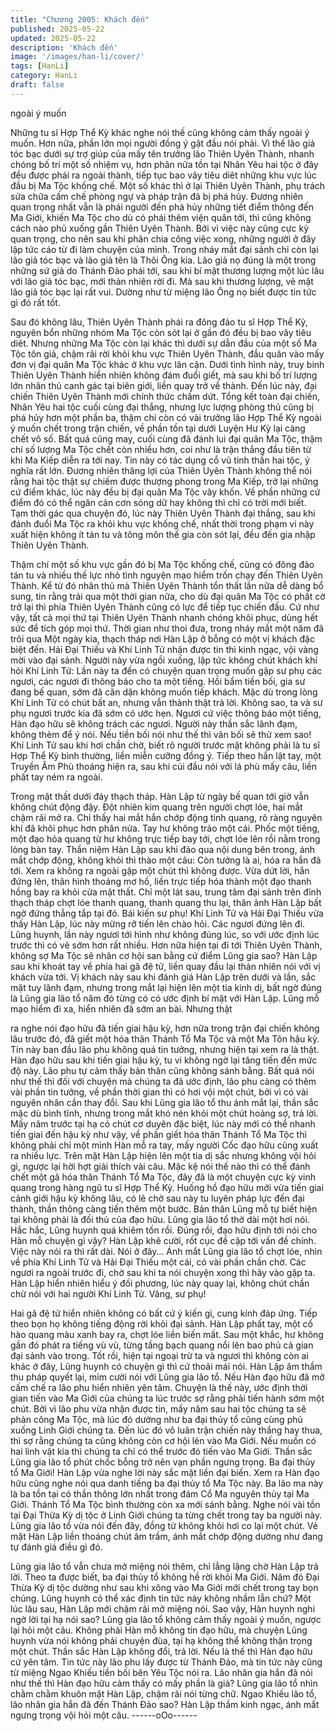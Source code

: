 ```yaml
---
title: "Chương 2005: Khách đến"
published: 2025-05-22
updated: 2025-05-22
description: 'Khách đến'
image: '/images/han-li/cover/'
tags: [HanLi]
category: HanLi
draft: false
---
```


ngoài ý muốn

Những tu sĩ Hợp Thể Kỳ khác nghe nói thế cũng không cảm thấy
ngoài ý muốn. Hơn nữa, phần lớn mọi người đồng ý gật đầu nói
phải.
Vì thế lão giả tóc bạc dưới sự trợ giúp của mấy tên trưởng lão
Thiên Uyên Thành, nhanh chóng bố trí một số nhiệm vụ, hơn
phân nửa tồn tại Nhân Yêu hai tộc ở đây đều được phái ra ngoài
thành, tiếp tục bao vây tiêu diêt những khu vực lúc đầu bị Ma Tộc
khống chế.
Một số khác thì ở lại Thiên Uyên Thành, phụ trách sửa chữa cấm
chế phòng ngự và pháp trận đã bị phá hủy.
Đương nhiên quan trọng nhất vẫn là phái người đến phá hủy
những tiết điểm thông đến Ma Giới, khiến Ma Tộc cho dù có phái
thêm viện quân tới, thì cũng không cách nào phủ xuống gần
Thiên Uyên Thành.
Bởi vì việc này cũng cực kỳ quan trọng, cho nên sau khi phân
chia công việc xong, những người ở đây lập tức cáo từ đi làm
chuyện của mình.
Trong nháy mắt đại sảnh chỉ còn lại lão giả tóc bạc và lão giả tên
là Thôi Ông kia.
Lão giả nọ đúng là một trong những sứ giả do Thánh Đảo phái
tới, sau khi bí mật thương lượng một lúc lâu với lão giả tóc bạc,
mới thản nhiên rời đi.
Mà sau khi thương lượng, vẻ mặt lão giả tóc bạc lại rất vui.
Dường như từ miệng lão Ông nọ biết được tin tức gì đó rất tốt.

Sau đó không lâu, Thiên Uyên Thành phái ra đông đảo tu sĩ Hợp
Thể Kỳ, nguyên bổn những nhóm Ma Tộc còn sót lại ở gần đó
đều bị bao vây tiêu diêt.
Nhưng những Ma Tộc còn lại khác thì dưới sự dẫn đầu của một
số Ma Tộc tôn giả, chậm rãi rời khỏi khu vực Thiên Uyên Thành,
đầu quân vào mấy đơn vị đại quân Ma Tộc khác ở khu vực lân
cận.
Dưới tình hình này, truy binh Thiên Uyên Thành hiển nhiên không
đám đuổi giết, mà sau khi bố trí lượng lớn nhân thủ canh gác tại
biên giới, liền quay trở về thành.
Đến lúc này, đại chiến Thiên Uyên Thành mới chính thức chấm
dứt.
Tổng kết toàn đại chiến, Nhân Yêu hai tộc cuối cùng đại thắng,
nhưng lực lượng phòng thủ cũng bị phá hủy hơn một phần ba,
thậm chí còn có vài trưởng lão Hợp Thể Kỳ ngoài ý muốn chết
trong trận chiến, về phần tồn tại dưới Luyện Hư Kỳ lại càng chết
vô số.
Bất quá cũng may, cuối cùng đã đánh lui đại quân Ma Tộc, thậm
chí số lượng Ma Tộc chết còn nhiều hơn, coi như là trận thắng
đầu tiên từ khi Ma Kiếp diễn ra tới nay. Tin này có tác dụng cổ vũ
tinh thần hai tộc, ý nghĩa rất lớn.
Đương nhiên thăng lợi của Thiên Uyên Thành không thể nói rằng
hai tộc thật sự chiếm được thượng phong trong Ma Kiếp, trở lại
những cứ điểm khác, lúc này đều bị đại quân Ma Tộc vây khốn.
Về phần những cứ điểm đó có thể ngăn cản cơn sóng dữ hay
không thì chỉ có trời mới biết.
Tạm thời gác qua chuyện đó, lúc này Thiên Uyên Thành đại
thắng, sau khi đánh đuổi Ma Tộc ra khỏi khu vực khống chế, nhất
thời trong phạm vi này xuất hiện không ít tán tu và tông môn thế
gia còn sót lại, đều đến gia nhập Thiên Uyên Thành.

Thậm chí một số khu vực gần đó bị Ma Tộc khống chế, cũng có
đông đảo tán tu và nhiều thế lực nhỏ tình nguyện mạo hiểm trốn
chạy đến Thiên Uyên Thành.
Kể từ đó nhân thủ mà Thiên Uyên Thành tổn thất lần nữa dễ dàng
bổ sung, tin rằng trải qua một thời gian nữa, cho dù đại quân Ma
Tộc có phất cờ trở lại thì phía Thiên Uyên Thành cũng có lực để
tiếp tục chiến đấu.
Cứ như vậy, tất cả mọi thứ tại Thiên Uyên Thành nhanh chóng
khôi phục, dùng hết sức để tích góp mọi thứ.
Thời gian như thoi đưa, trong nháy mắt một năm đã trôi qua
Một ngày kia, thạch tháp nơi Hàn Lập ở bỗng có một vị khách đặc
biệt đến. Hải Đại Thiếu và Khí Linh Tử nhận được tin thì kinh
ngạc, vội vàng mời vào đại sảnh.
Người này vừa ngồi xuống, lập tức không chút khách khí hỏi Khí
Linh Tử:
Lần này ta đến có chuyện quan trọng muốn gặp sư phụ các
ngươi, các ngươi đi thông báo cho ta một tiếng.
Hồi bẩm tiền bối, gia sư đang bế quan, sớm đã căn dặn không
muốn tiếp khách.
Mặc dù trong lòng Khí Linh Tử có chút bất an, nhưng vẫn thành
thật trả lời.
Không sao, ta và sư phụ ngươi trước kia đã sớm có ước hẹn.
Ngươi cứ việc thông báo một tiếng, Hàn đạo hữu sẽ không trách
các ngươi. Người này thần sắc lãnh đạm, không thèm để ý nói.
Nếu tiền bối nói như thế thì vãn bối sẽ thử xem sao! Khí Linh Tử
sau khi hơi chần chờ, biết rõ người trước mặt không phải là tu sĩ
Hợp Thể Kỳ bình thường, liền miễn cưỡng đồng ý.
Tiếp theo hắn lật tay, một Truyền Âm Phù thoáng hiện ra, sau khi
cúi đầu nói với lá phù mấy câu, liền phất tay ném ra ngoài.

Trong mật thất dưới đáy thạch tháp. Hàn Lập từ ngày bế quan tới
giờ vẫn không chút động đậy. Đột nhiên kim quang trên người
chợt lóe, hai mắt chậm rãi mở ra.
Chỉ thấy hai mắt hắn chớp động tinh quang, rõ ràng nguyên khí
đã khôi phục hơn phân nửa.
Tay hư không trảo một cái. Phốc một tiếng, một đạo hỏa quang từ
hư không trực tiếp bay tới, chợt lóe lên rồi nằm trong lòng bàn tay.
Thần niệm Hàn Lập sau khi đảo qua nội dung bên trong, ánh mắt
chớp động, không khỏi thì thào một câu:
Còn tưởng là ai, hóa ra hắn đã tới. Xem ra không ra ngoài gặp
một chút thì không được.
Vừa dứt lời, hắn đứng lên, thân hình thoáng mơ hồ, liền trực tiếp
hóa thành một đạo thanh hồng bay ra khỏi cửa mật thất.
Chỉ một lát sau, trung tâm đại sảnh trên đỉnh thạch tháp chợt lóe
thanh quang, thanh quang thu lại, thân ảnh Hàn Lập bất ngờ
đứng thẳng tắp tại đó.
Bái kiến sư phụ!
Khí Linh Tử và Hải Đại Thiếu vừa thấy Hàn Lập, lúc này mừng rỡ
tiến lên chào hỏi. Các ngươi đứng lên đi. Lũng huynh, lần này
ngươi tới hình như không đúng lúc, so với ước định lúc trước thì
có vẻ sớm hơn rất nhiều. Hơn nữa hiện tại đi tới Thiên Uyên
Thành, không sợ Ma Tộc sẽ nhân cơ hội san bằng cứ điểm Lũng
gia sao? Hàn Lập sau khi khoát tay về phía hai gã đệ tử, liền quay
đầu lại thản nhiên nói với vị khách vừa tới.
Vị khách này sau khi đánh giá Hàn Lập trên dưới và lần, sắc mặt
tuy lãnh đạm, nhưng trong mắt lại hiện lên một tia kinh dị, bất ngờ
đúng là Lũng gia lão tổ năm đó từng có có ước định bí mật với
Hàn Lập.
Lũng mỗ mạo hiểm đi xa, hiển nhiên đã sớm an bài. Nhưng thật

ra nghe nói đạo hữu đã tiến giai hậu kỳ, hơn nữa trong trận đại
chiến không lâu trước đó, đã giết một hóa thân Thánh Tổ Ma Tộc
và một Ma Tôn hậu kỳ. Tin này ban đầu lão phu không quá tin
tưởng, nhưng hiện tại xem ra là thật. Hàn đạo hữu sau khi tiến
giai hậu kỳ, tu vi không ngờ lại tăng tiến đến mức độ này. Lão phu
tự cảm thấy bản thân cũng không sánh bằng. Bất quá nói như thế
thì đối với chuyện mà chúng ta đã ước định, lão phu càng có
thêm vài phần tin tưởng, về phần thời gian thì có hơi vội một chút,
bởi vì có vài nguyên nhân cần thay đổi. Sau khi Lũng gia lão tổ
thu ánh mắt lại, thần sắc mặc dù bình tĩnh, nhưng trong mắt khó
nén khỏi một chút hoảng sợ, trả lời.
Mấy năm trước tại hạ có chút cơ duyên đặc biệt, lúc này mới có
thể nhanh tiến giai đến hậu kỳ như vậy, về phần giết hóa thân
Thánh Tổ Ma Tộc thì không phải chỉ một mình Hàn mỗ ra tay, mấy
người Cốc đạo hữu cũng xuất ra nhiều lực. Trên mặt Hàn Lập
hiện lên một tia dị sắc nhưng không vội hỏi gì, ngược lại hời hợt
giải thích vài câu.
Mặc kệ nói thế nào thì có thể đánh chết một gã hóa thân Thánh
Tổ Ma Tộc, đây đã là một chuyện cực kỳ vinh quang trong hàng
ngũ tu sĩ Hợp Thể Kỳ. Huống hồ đạo hữu mới vừa tiến giai cảnh
giới hậu kỳ không lâu, có lẽ chờ sau này tu luyên pháp lực đến
đại thành, thần thông càng tiến thêm một bước. Bản thân Lũng
mỗ tự biết hiện tại không phải là đối thủ của đạo hữu. Lũng gia
lão tổ thở dài một hơi nói.
Hắc hắc, Lũng huynh quá khiêm tốn rồi. Đúng rồi, đạo hữu định
tới nói cho Hàn mỗ chuyện gì vậy? Hàn Lập khẽ cười, rốt cục đề
cập tới vấn đề chính.
Việc này nói ra thì rất dài. Nói ở đây… Ánh mắt Lũng gia lão tổ
chợt lóe, nhìn về phía Khí Linh Tử và Hải Đại Thiếu một cái, có
vài phần chần chờ.
Các ngươi ra ngoài trước đi, chờ sau khi ta nói chuyện xong thì
hãy vào gặp ta. Hàn Lập hiển nhiên hiểu ý đối phương, lúc này
quay lại, không chút chần chừ nói với hai người Khí Linh Tử.
Vâng, sư phụ!

Hai gã đệ tử hiển nhiên không có bất cứ ý kiến gì, cung kính đáp
ứng.
Tiếp theo bọn họ không tiếng động rời khỏi đại sảnh.
Hàn Lập phất tay, một cổ hào quang màu xanh bay ra, chợt lóe
liền biến mất.
Sau một khắc, hư không gần đó phát ra tiếng vù vù, từng tầng
bạch quang nổi lên bao phủ cả gian đại sảnh vào trong.
Tốt rồi, hiện tại ngoại trừ ta và ngươi thì không còn ai khác ở đây,
Lũng huynh có chuyện gì thì cứ thoải mái nói. Hàn Lập âm thầm
thu pháp quyết lại, mỉm cười nói với Lũng gia lão tổ.
Nếu Hàn đạo hữu đã mở cấm chế ra lão phu hiển nhiên yên tâm.
Chuyện là thế này, ước định thời gian tiến vào Ma Giới của chúng
ta lúc trước sợ rằng phải tiến hành sớm một chút. Bởi vì lão phu
vừa nhận được tin, mấy năm sau hai tộc chúng ta sẽ phản công
Ma Tộc, mà lúc đó dường như ba đại thủy tổ cũng cùng phủ
xuống Linh Giới chúng ta. Đến lúc đó vô luân trận chiến này thắng
hay thua, thì sợ rằng chúng ta cũng không còn cơ hội lẻn vào Ma
Giới. Nếu muốn có hai linh vật kia thì chúng ta chỉ có thể trước đó
tiến vào Ma Giới. Thần sắc Lũng gia lão tổ phút chốc bỗng trở
nên vạn phần ngưng trọng.
Ba đại thủy tổ Ma Giới! Hàn Lập vừa nghe lời này sắc mặt liền đại
biến.
Xem ra Hàn đạo hữu cũng nghe nói qua danh tiếng ba đại thủy tổ
Ma Tộc này. Ba lão ma này là ba tồn tại có thần thông lớn nhất
trong đám Cổ Ma nguyên thủy tại Ma Giới. Thánh Tổ Ma Tộc bình
thường còn xa mới sánh bằng. Nghe nói vài tồn tại Đại Thừa Kỳ
dị tộc ở Linh Giới chúng ta từng chết trong tay ba người này. Lũng
gia lão tổ vừa nói đến đây, đồng tử không khỏi hơi co lại một chút.
Vẻ mặt Hàn Lập liền thoáng chút âm trầm, ánh mắt chớp động
dường như đang tự đánh giá điều gì đó.

Lũng gia lão tổ vẫn chưa mở miệng nói thêm, chỉ lẳng lặng chờ
Hàn Lập trả lời.
Theo ta được biết, ba đại thủy tổ không hề rời khỏi Ma Giới. Năm
đó Đại Thừa Kỳ dị tộc dường như sau khi xông vào Ma Giới mới
chết trong tay bọn chúng.
Lũng huynh có thể xác định tin tức này không nhầm lẫn chứ? Một
lúc lâu sau, Hàn Lập mới chậm rãi mở miệng nói.
Sao vậy, Hàn huynh nghi ngờ lời tại hạ nói sao? Lũng gia lão tổ
không cảm thấy ngoài ý muốn, ngược lại hỏi một câu.
Không phải Hàn mỗ không tin đạo hữu, mà chuyện Lũng huynh
vừa nói không phải chuyện đùa, tại hạ không thể không thận
trọng một chút. Thần sắc Hàn Lập không đổi, trả lời.
Nếu là thế thì Hàn đạo hữu cứ yên tâm. Tin tức này lão phu lấy
được từ Thánh Đảo, mà tin tức này cũng từ miệng Ngao Khiếu
tiền bối bên Yêu Tộc nói ra. Lão nhân gia hắn đã nói như thế thì
Hàn đạo hữu cảm thấy có mấy phần là giả? Lũng gia lão tổ nhìn
chằm chằm khuôn mặt Hàn Lập, chậm rãi nói từng chữ.
Ngao Khiếu lão tổ, lão nhân gia hắn đã đến Thánh Đảo sao? Hàn
Lập thầm kinh ngạc, ánh mắt ngưng trọng vội hỏi một câu.
------oOo------

